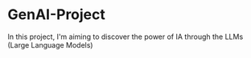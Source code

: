 # GenAI-Project

In this project, I'm aiming to discover the power of IA through the LLMs (Large Language Models)

